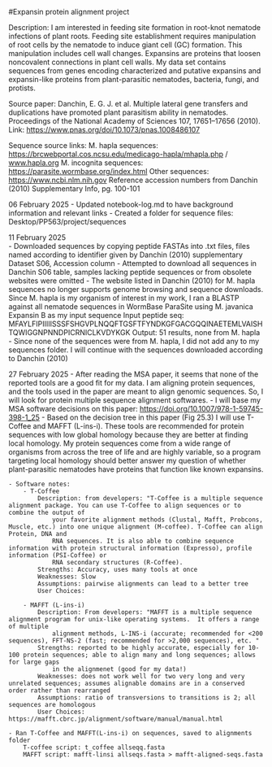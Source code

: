 #Expansin protein alignment project

Description: I am interested in feeding site formation in root-knot nematode infections of plant roots. Feeding site establishment requires manipulation 
of root cells by the nematode to induce giant cell (GC) formation. This manipulation includes cell wall changes. Expansins are proteins that loosen 
noncovalent connections in plant cell walls. My data set contains sequences from genes encoding characterized and putative expansins and expansin-like 
proteins from plant-parasitic nematodes, bacteria, fungi, and protists.

Source paper: Danchin, E. G. J. et al. Multiple lateral gene transfers and duplications have promoted plant parasitism  ability in nematodes. Proceedings 
    of the National Academy of Sciences 107, 17651–17656 (2010).
    Link: https://www.pnas.org/doi/10.1073/pnas.1008486107
    
Sequence source links:
    M. hapla sequences: https://brcwebportal.cos.ncsu.edu/medicago-hapla/mhapla.php / www.hapla.org
    M. incognita sequences: https://parasite.wormbase.org/index.html
    Other sequences: https://www.ncbi.nlm.nih.gov
    Reference accession numbers from Danchin (2010) Supplementary Info, pg. 100-101

06 February 2025
    - Updated notebook-log.md to have background information and relevant links
    - Created a folder for sequence files: Desktop/PP563/project/sequences
    
11 February 2025   
    - Downloaded sequences by copying peptide FASTAs into .txt files, files named according to identifier given by Danchin (2010) supplementary Dataset 
        S06, Accession column
    - Attempted to download all sequences in Danchin S06 table, samples lacking peptide sequences or from obsolete websites were omitted
    - The website listed in Danchin (2010) for M. hapla sequences no longer supports genome browsing and sequence downloads. Since M. hapla is my organism
        of interest in my work, I ran a BLASTP against all nematode sequences in WormBase ParaSite using M. javanica Expansin B as my input sequence
                Input peptide seq: MFAYLFIPIIIIISSSFSHGVPLNQQFTGSFTFYNDKGFGACGQQINAETEMLVAISHTQWIGGNPNNDPICRNICLKVDYKGK
                Output: 51 results, none from M. hapla
        - Since none of the sequences were from M. hapla, I did not add any to my sequences folder. I will continue with the sequences downloaded 
            according to Danchin (2010)

27 February 2025
    - After reading the MSA paper, it seems that none of the reported tools are a good fit for my data. I am aligning protein sequences, and the tools
    used in the paper are meant to align genomic sequences. So, I will look for protein multiple sequence alignment softwares.
        - I will base my MSA software decisions on this paper: https://doi.org/10.1007/978-1-59745-398-1_25
            - Based on the decision tree in this paper (Fig 25.3) I will use T-Coffee and MAFFT (L-ins-i). These tools are recommended for protein
            sequences with low global homology because they are better at finding local homology. My protein sequences come from a wide range of organisms
            from across the tree of life and are highly variable, so a program targeting local homology should better answer my question of whether plant-parasitic 
            nematodes have proteins that function like known expansins.

    - Software notes:
        - T-Coffee
            Description: from developers: "T-Coffee is a multiple sequence alignment package. You can use T-Coffee to align sequences or to combine the output of 
                your favorite alignment methods (Clustal, Mafft, Probcons, Muscle, etc.) into one unique alignment (M-coffee). T-Coffee can align Protein, DNA and 
                RNA sequences. It is also able to combine sequence information with protein structural information (Expresso), profile information (PSI-Coffee) or 
                RNA secondary structures (R-Coffee).
            Strengths: Accuracy, uses many tools at once
            Weaknesses: Slow
            Assumptions: pairwise alignments can lead to a better tree
            User Choices: 

        - MAFFT (L-ins-i)
            Description: From developers: "MAFFT is a multiple sequence alignment program for unix-like operating systems.  It offers a range of multiple 
                alignment methods, L-INS-i (accurate; recommended for <200 sequences), FFT-NS-2 (fast; recommended for >2,000 sequences), etc. "
            Strengths: reported to be highly accurate, especially for 10-100 protein sequences; able to align many and long sequences; allows for large gaps
                in the alignmenet (good for my data!)
            Weaknesses: does not work well for two very long and very unrelated sequences; assumes alignable domains are in a conserved order rather than rearranged
            Assumptions: ratio of transversions to transitions is 2; all sequences are homologous
            User Choices: https://mafft.cbrc.jp/alignment/software/manual/manual.html
    
    - Ran T-Coffee and MAFFT(L-ins-i) on sequences, saved to alignments folder
        T-coffee script: t_coffee allseqq.fasta
        MAFFT script: mafft-linsi allseqs.fasta > mafft-aligned-seqs.fasta
        